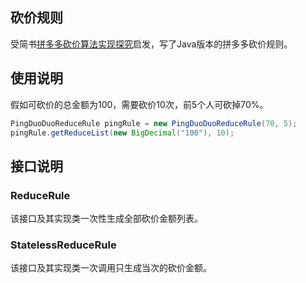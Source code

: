 ## 砍价规则

受简书[拼多多砍价算法实现探究](https://www.jianshu.com/p/e16ac43a4c89)启发，写了Java版本的拼多多砍价规则。

## 使用说明

假如可砍价的总金额为100，需要砍价10次，前5个人可砍掉70%。

```java
PingDuoDuoReduceRule pingRule = new PingDuoDuoReduceRule(70, 5);
pingRule.getReduceList(new BigDecimal("100"), 10);
```

## 接口说明

### ReduceRule

该接口及其实现类一次性生成全部砍价金额列表。

### StatelessReduceRule

该接口及其实现类一次调用只生成当次的砍价金额。
